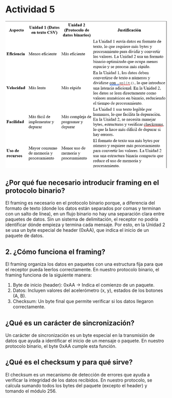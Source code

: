 # Actividad 5

![Texto alternativo](../../../../assets/act5_5.png)

## ¿Por qué fue necesario introducir framing en el protocolo binario?
El framing es necesario en el protocolo binario porque, a diferencia del formato de texto (donde los datos están separados por comas y terminan con un salto de línea), en un flujo binario no hay una separación clara entre paquetes de datos. Sin un sistema de delimitación, el receptor no podría identificar dónde empieza y termina cada mensaje.
Por esto, en la Unidad 2 se usa un byte especial de header (0xAA), que indica el inicio de un paquete de datos.

## 2. ¿Cómo funciona el framing?

El framing organiza los datos en paquetes con una estructura fija para que el receptor pueda leerlos correctamente. En nuestro protocolo binario, el framing funciona de la siguiente manera:
1.	Byte de inicio (header): 0xAA → Indica el comienzo de un paquete.
2.	Datos: Incluyen valores del acelerómetro (x, y), estados de los botones (A, B).
3.	Checksum: Un byte final que permite verificar si los datos llegaron correctamente.

## ¿Qué es un carácter de sincronización?
Un carácter de sincronización es un byte especial en la transmisión de datos que ayuda a identificar el inicio de un mensaje o paquete. En nuestro protocolo binario, el byte 0xAA cumple esta función.

## ¿Qué es el checksum y para qué sirve?
El checksum es un mecanismo de detección de errores que ayuda a verificar la integridad de los datos recibidos. En nuestro protocolo, se calcula sumando todos los bytes del paquete (excepto el header) y tomando el módulo 256.
